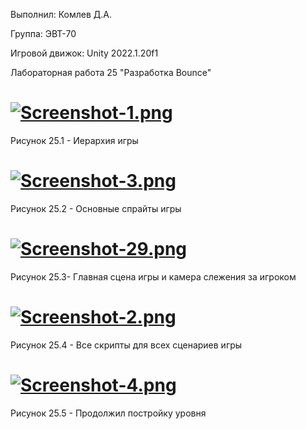 Выполнил: Комлев Д.А.

Группа: ЭВТ-70

Игровой движок: Unity 2022.1.20f1

Лабораторная работа 25 "Разработка Bounce"

# [![Screenshot-1.png](https://i.postimg.cc/ncZGqJcc/Screenshot-1.png)](https://postimg.cc/LhCPMG1r)
Рисунок 25.1 - Иерархия игры

# [![Screenshot-3.png](https://i.postimg.cc/6qHq7npZ/Screenshot-3.png)](https://postimg.cc/RJH4y3fC)
Рисунок 25.2 - Основные спрайты игры

# [![Screenshot-29.png](https://i.postimg.cc/d3DvxXJ7/Screenshot-29.png)](https://postimg.cc/zHm9Lxb5)
Рисунок 25.3- Главная сцена игры и камера слежения за игроком

# [![Screenshot-2.png](https://i.postimg.cc/j55Gx7mm/Screenshot-2.png)](https://postimg.cc/67kHzy9f)
Рисунок 25.4 - Все скрипты для всех сценариев игры

# [![Screenshot-4.png](https://i.postimg.cc/GtnVk5Hw/Screenshot-4.png)](https://postimg.cc/sQKTzKYw)
Рисунок 25.5 - Продолжил постройку уровня 



